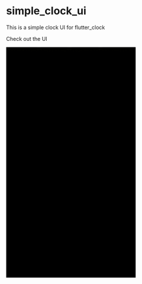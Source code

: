 # simple_clock_ui
This is a simple clock UI for flutter_clock

Check out the UI

<img src='https://raw.githubusercontent.com/akshay512/simple_clock_ui/master/sample/clock.gif' width='350'>
